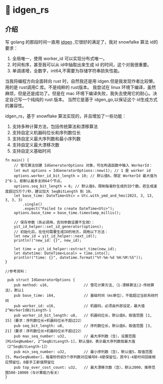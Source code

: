 # 🦜 idgen_rs

## 介绍
写 golang 的那段时间一直用 [idgen](https://github.com/yitter/idgenerator) ,它很好的满足了，我对 snowfalke 算法 id的要求：
1. 全局唯一，使用 worker_id 可以实现分布式唯一。
2. 时间有序，甚至我可以从 id中抽取出来生成 id 的时间，这个对我很重要。
3. 单调递增，全数字，int64,不需要为存储字符串损失性能。 

当我将编程方向全面转向 rust 时，自然我还是用 idgen.但是我发现作者比较懒，用的是 rust调用C 库。不是纯粹的 rust版本。
我尝试在 linux 环境下编译，虽然麻烦，但是还是成功了。但是在 mac 环境下编译失败，我失去使用它的耐心。决定自己写一个纯纯的 rust 版本。
当然它是基于 idgen_go,以保证这个 id生成方式的兼容性。

idgen_rs，基于 snowflake 算法实现的，并且增加了一些功能：
1. 支持多种计算方法，包括传统算法和漂移算法
2. 支持自定义机器码位长和序列数位长
3. 支持自定义最大序列数和最小序列数
4. 支持自定义最大漂移次数
5. 支持自定义基础时间

```
fn main() {
    // 雪花算法创建 IdGeneratorOptions 对象，可在构造函数中输入 WorkerId：
    let mut options = IdGeneratorOptions::new(1); // 1 是 worker id
    options.worker_id_bit_length = 10; // 默认值6，限定 WorkerId 最大值为2^6-1，即默认最多支持64个节点。
    options.seq_bit_length = 6; // 默认值6，限制每毫秒生成的ID个数。若生成速度超过5万个/秒，建议加大 SeqBitLength 到 10。
    let base_time: DateTime<Utc> = Utc.with_ymd_and_hms(2023, 3, 13, 3, 3, 3)
        .single()
        .expect("Failed to create DateTime<Utc>");
    options.base_time = base_time.timestamp_millis(); 

    // 保存参数（务必调用，否则参数设置不生效）：
    yit_id_helper::set_id_generator(options);
    // 初始化后，在任何需要生成ID的地方，调用以下方法：
    let new_id = yit_id_helper::next_id();
    println!("new_id: {}", new_id);

    let time = yit_id_helper::extract_time(new_id);
    let datetime: DateTime<Local> = time.into(); 
    println!("time: {}", datetime.format("%Y-%m-%d %H:%M:%S"));
}

//参考资料：

 pub struct IdGeneratorOptions {
    pub method: u16,                // 雪花计算方法,（1-漂移算法|2-传统算法），默认1
    pub base_time: i64,             // 基础时间（ms单位），不能超过当前系统时间
    pub worker_id: u16,             // 机器码，必须由外部设定，最大值 2^WorkerIdBitLength-1
    pub worker_id_bit_length: u8,   // 机器码位长，默认值6，取值范围 [1, 15]（要求：序列数位长+机器码位长不超过22）
    pub seq_bit_length: u8,         // 序列数位长，默认值6，取值范围 [3, 21]（要求：序列数位长+机器码位长不超过22）
    pub max_seq_number: u32,        // 最大序列数（含），设置范围 [MinSeqNumber, 2^SeqBitLength-1]，默认值0，表示最大序列数取最大值（2^SeqBitLength-1]）
    pub min_seq_number: u32,        // 最小序列数（含），默认值5，取值范围 [5, MaxSeqNumber]，每毫秒的前5个序列数对应编号0-4是保留位，其中1-4是时间回拨相应预留位，0是手工新值预留位
    pub top_over_cost_count: u32,   // 最大漂移次数（含），默认2000，推荐范围500-10000（与计算能力有关）
}

```